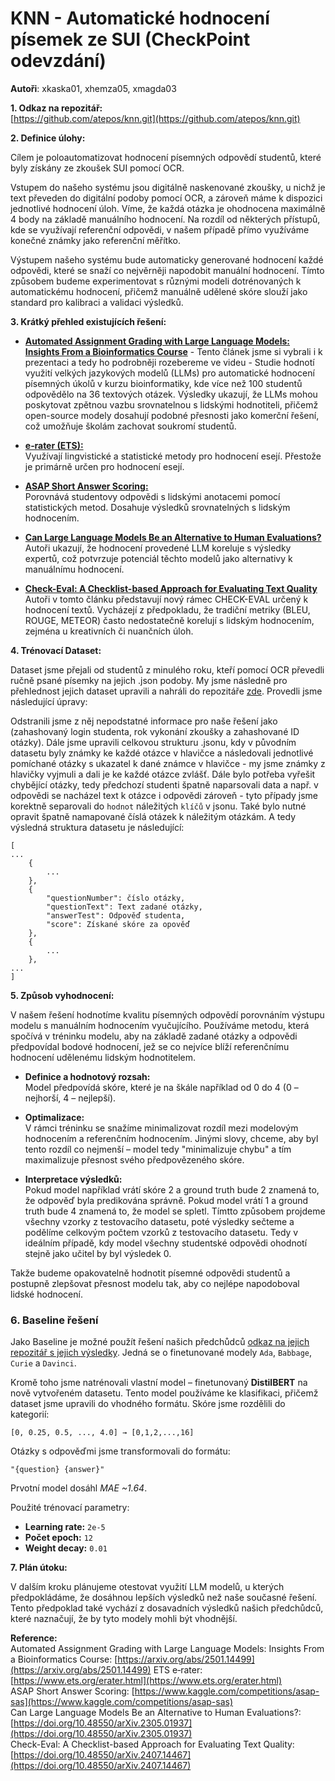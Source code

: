 # KNN - Automatické hodnocení písemek ze SUI (CheckPoint odevzdání)

**Autoři**: xkaska01, xhemza05, xmagda03

**1. Odkaz na repozitář:**  
[https://github.com/atepos/knn.git](https://github.com/atepos/knn.git)

**2. Definice úlohy:**

Cílem je poloautomatizovat hodnocení písemných odpovědí studentů, které byly získány ze zkoušek SUI pomocí OCR.

Vstupem do našeho systému jsou digitálně naskenované zkoušky, u nichž je text převeden do digitální podoby pomocí OCR, a zároveň máme k dispozici jednotlivé hodnocení úloh. Víme, že každá otázka je ohodnocena maximálně 4 body na základě manuálního hodnocení. Na rozdíl od některých přístupů, kde se využívají referenční odpovědi, v našem případě přímo využíváme konečné známky jako referenční měřítko.

Výstupem našeho systému bude automaticky generované hodnocení každé odpovědi, které se snaží co nejvěrněji napodobit manuální hodnocení. Tímto způsobem budeme experimentovat s různými modeli dotrénovaných k automatickému hodnocení, přičemž manuálně udělené skóre slouží jako standard pro kalibraci a validaci výsledků.

**3. Krátký přehled existujících řešení:**

- **[Automated Assignment Grading with Large Language Models: Insights From a Bioinformatics Course](https://arxiv.org/abs/2501.14499)** - Tento článek jsme si vybrali i k prezentaci a tedy ho podrobněji rozebereme ve videu - Studie hodnotí využití velkých jazykových modelů (LLMs) pro automatické hodnocení písemných úkolů v kurzu bioinformatiky, kde více než 100 studentů odpovědělo na 36 textových otázek. Výsledky ukazují, že LLMs mohou poskytovat zpětnou vazbu srovnatelnou s lidskými hodnotiteli, přičemž open-source modely dosahují podobné přesnosti jako komerční řešení, což umožňuje školám zachovat soukromí studentů.

- **[e‑rater (ETS):](https://www.ets.org/erater.html)**  
  Využívají lingvistické a statistické metody pro hodnocení esejí. Přestože je primárně určen pro hodnocení esejí.

- **[ASAP Short Answer Scoring:](https://www.kaggle.com/competitions/asap-sas)**  
  Porovnává studentovy odpovědi s lidskými anotacemi pomocí statistických metod. Dosahuje výsledků srovnatelných s lidským hodnocením.

- **[Can Large Language Models Be an Alternative to Human Evaluations?](https://doi.org/10.48550/arXiv.2305.01937)**  
  Autoři ukazují, že hodnocení provedené LLM koreluje s výsledky expertů, což potvrzuje potenciál těchto modelů jako alternativy k manuálnímu hodnocení.

- **[Check-Eval: A Checklist-based Approach for Evaluating Text Quality](https://doi.org/10.48550/arXiv.2407.14467)**  
  Autoři v tomto článku představují nový rámec CHECK-EVAL určený k hodnocení textů. Vycházejí z předpokladu, že tradiční metriky (BLEU, ROUGE, METEOR) často nedostatečně korelují s lidským hodnocením, zejména u kreativních či nuančních úloh.

**4. Trénovací Dataset:**

Dataset jsme přejali od studentů z minulého roku, kteří pomocí OCR převedli ručně psané písemky na jejich .json podoby. My jsme následně pro přehlednost jejich dataset upravili a nahráli do repozitáře [zde](https://github.com/atepos/knn/tree/main/our_solution/datasets/parsed). Provedli jsme následující úpravy:

Odstranili jsme z něj nepodstatné informace pro naše řešení jako (zahashovaný login studenta, rok vykonání zkoušky a zahashované ID otázky). Dále jsme upravili celkovou strukturu .jsonu, kdy v původním datasetu byly známky ke každé otázce v hlavičce a následovali jednotlivé pomíchané otázky s ukazatel k dané známce v hlavičce - my jsme známky z hlavičky vyjmuli a dali je ke každé otázce zvlášť. Dále bylo potřeba vyřešit chybějící otázky, tedy předchozí studenti špatně naparsovali data a např. v odpovědi se nacházel text k otázce i odpovědi zároveň - tyto případy jsme korektně separovali do `hodnot` náležitých `klíčů` v jsonu. Také bylo nutné opravit špatně namapované číslá otázek k náležitým otázkám. A tedy výsledná struktura datasetu je následující:

```
[
...
    {
        ...
    },
    {
        "questionNumber": číslo otázky,
        "questionText": Text zadané otázky,
        "answerTest": Odpověď studenta,
        "score": Získané skóre za opověď
    },
    {
        ...
    },
...
]
```

**5. Způsob vyhodnocení:**

V našem řešení hodnotíme kvalitu písemných odpovědí porovnáním výstupu modelu s manuálním hodnocením vyučujícího. Používáme metodu, která spočívá v tréninku modelu, aby na základě zadané otázky a odpovědi předpovídal bodové hodnocení, jež se co nejvíce blíží referenčnímu hodnocení udělenému lidským hodnotitelem.

- **Definice a hodnotový rozsah:**  
  Model předpovídá skóre, které je na škále například od 0 do 4 (0 – nejhorší, 4 – nejlepší).

- **Optimalizace:**  
  V rámci tréninku se snažíme minimalizovat rozdíl mezi modelovým hodnocením a referenčním hodnocením. Jinými slovy, chceme, aby byl tento rozdíl co nejmenší – model tedy "minimalizuje chybu" a tím maximalizuje přesnost svého předpovězeného skóre.

- **Interpretace výsledků:**  
  Pokud model například vrátí skóre 2 a ground truth bude 2 znamená to, že odpověď byla predikována správně. Pokud model vrátí 1 a ground truth bude 4 znamená to, že model se spletl. Tímtto způsobem projdeme  všechny vzorky z testovacího datasetu, poté výsledky sečteme a podělíme celkovým počtem vzorků z testovacího datasetu. Tedy v ideálním případě, kdy model všechny studentské odpovědi ohodnotí stejně jako učitel by byl výsledek 0.

Takže budeme opakovatelně hodnotit písemné odpovědi studentů a postupně zlepšovat přesnost modelu tak, aby co nejlépe napodoboval lidské hodnocení. 

### **6. Baseline řešení**

Jako Baseline je možné použít řešení našich předchůdců [odkaz na jejich repozitář s jejich výsledky](https://github.com/atepos/knn/blob/main/previous_solution). Jedná se o finetunované modely `Ada`, `Babbage`, `Curie` a `Davinci`.

Kromě toho jsme natrénovali vlastní model – finetunovaný **DistilBERT** na nově vytvořeném datasetu. Tento model používáme ke klasifikaci, přičemž dataset jsme upravili do vhodného formátu. Skóre jsme rozdělili do kategorií:

`[0, 0.25, 0.5, ..., 4.0] → [0,1,2,...,16]`

Otázky s odpověďmi jsme transformovali do formátu:

`"{question} {answer}"`

Prvotní model dosáhl _MAE ~1.64_.

Použité trénovací parametry:

- **Learning rate:** `2e-5`
- **Počet epoch:** `12`
- **Weight decay:** `0.01`

**7. Plán útoku:**

V dalším kroku plánujeme otestovat využití LLM modelů, u kterých předpokládáme, že dosáhnou lepších výsledků než naše současné řešení. Tento předpoklad také vychází z dosavadních výsledků našich předchůdců, které naznačují, že by tyto modely mohli být vhodnější.

**Reference:**  
Automated Assignment Grading with Large Language Models: Insights From a Bioinformatics Course: [https://arxiv.org/abs/2501.14499](https://arxiv.org/abs/2501.14499)
ETS e‑rater: [https://www.ets.org/erater.html](https://www.ets.org/erater.html)  
ASAP Short Answer Scoring: [https://www.kaggle.com/competitions/asap-sas](https://www.kaggle.com/competitions/asap-sas)  
Can Large Language Models Be an Alternative to Human Evaluations?: [https://doi.org/10.48550/arXiv.2305.01937](https://doi.org/10.48550/arXiv.2305.01937)  
Check-Eval: A Checklist-based Approach for Evaluating Text Quality: [https://doi.org/10.48550/arXiv.2407.14467](https://doi.org/10.48550/arXiv.2407.14467)

